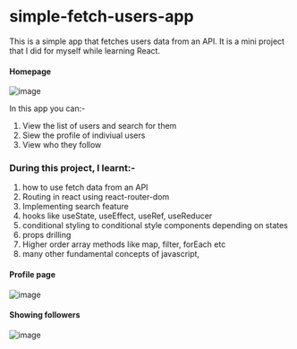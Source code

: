 # simple-fetch-users-app
This is a simple app that fetches users data from an API. It is a mini project that I did for myself while learning React. 
#### Homepage
![image](https://user-images.githubusercontent.com/60183177/154632116-88c330b6-9385-4089-8d71-5f5b1794f438.png)

In this app you can:-
1. View the list of users and search for them
2. Siew the profile of indiviual users
3. View who they follow

### During this project, I learnt:-
1. how to use fetch data from an API
2. Routing in react using react-router-dom
3. Implementing search feature
4. hooks like useState, useEffect, useRef, useReducer
5. conditional styling to conditional style components depending on states
6. props drilling
7. Higher order array methods like map, filter, forEach etc 
8. many other fundamental concepts of javascript,

#### Profile page
![image](https://user-images.githubusercontent.com/60183177/154632495-daf65aec-ff0d-4e59-85bd-c56e65f4eec3.png)

#### Showing followers
![image](https://user-images.githubusercontent.com/60183177/154632614-38b09d86-7b80-4e09-a8f4-8a008e54019c.png)
